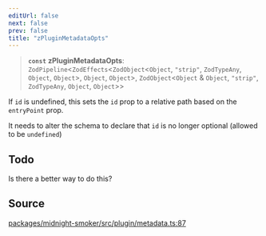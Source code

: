 ```yaml
---
editUrl: false
next: false
prev: false
title: "zPluginMetadataOpts"
---
```


> **`const`** **zPluginMetadataOpts**: `ZodPipeline`\<`ZodEffects`\<`ZodObject`\<`Object`, `"strip"`, `ZodTypeAny`, `Object`, `Object`\>, `Object`, `Object`\>, `ZodObject`\<`Object` & `Object`, `"strip"`, `ZodTypeAny`, `Object`, `Object`\>\>

If `id` is undefined, this sets the `id` prop to a relative path based on the
`entryPoint` prop.

It needs to alter the schema to declare that `id` is no longer optional
(allowed to be `undefined`)

## Todo

Is there a better way to do this?

## Source

[packages/midnight-smoker/src/plugin/metadata.ts:87](https://github.com/boneskull/midnight-smoker/blob/417858b/packages/midnight-smoker/src/plugin/metadata.ts#L87)

